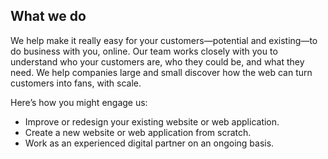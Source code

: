 ## What we do

We help make it really easy for your customers—potential and existing—to do business with you, online. Our team works closely with you to understand who your customers are, who they could be, and what they need. We help companies large and small discover how the web can turn customers into fans, with scale.

Here’s how you might engage us:

- Improve or redesign your existing website or web application.
- Create a new website or web application from scratch.
- Work as an experienced digital partner on an ongoing basis.
